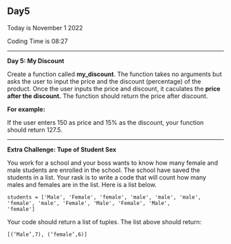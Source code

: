 <h2>Day5</h2>
<p>Today is November 1 2022</p>
<p>Coding Time is 08:27</p>
<hr/>

<p><b>Day 5: My Discount</b></p>
<p>Create a function called <b>my_discount</b>. The function takes no arguments but asks the user to input the price and
the discount (percentage) of the product. Once the user inputs the price and discount, it caculates the  <b>price after the discount.</b>
The function should return the price after discount.</p>
<p><b>For example:</b></p>
<p>If the user enters 150 as price and 15% as the discount, your function should return 127.5.</p>
<hr/>

<p><b>Extra Challenge: Tupe of Student Sex</b></p>
<p>You work for a school and your boss wants to know how many female and male students are enrolled in the school.
The school have saved the students in a list. Your rask is to write a code that will count how many males and females are in the list.
Here is a list below.</p>

<code>students = ['Male', 'Female', 'female', 'male', 'male', 'male',
'female', 'male', 'Female', 'Male', 'Female', 'Male', 'female']</code>

<p>Your code should return a list of tuples. The list above should return:</p>
<code>[(‘Male’,7), (‘female’,6)]</code>